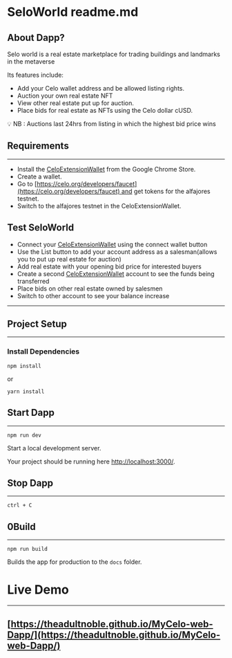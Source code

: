 # SeloWorld readme.md

## About Dapp?

Selo world is a real estate marketplace for trading buildings and landmarks in the metaverse 

Its features include:

- Add your Celo wallet address and be allowed listing rights.
- Auction your own real estate NFT
- View other real estate put up for auction.
- Place bids for real estate as NFTs using the Celo dollar cUSD.

<aside>
💡 NB : Auctions last 24hrs from listing in which the highest bid price wins

</aside>

## Requirements

---

- Install the [CeloExtensionWallet](https://chrome.google.com/webstore/detail/celoextensionwallet/kkilomkmpmkbdnfelcpgckmpcaemjcdh?hl=en) from the Google Chrome Store.
- Create a wallet.
- Go to [https://celo.org/developers/faucet](https://celo.org/developers/faucet) and get tokens for the alfajores testnet.
- Switch to the alfajores testnet in the CeloExtensionWallet.

## Test SeloWorld

- Connect your [CeloExtensionWallet](https://chrome.google.com/webstore/detail/celoextensionwallet/kkilomkmpmkbdnfelcpgckmpcaemjcdh?hl=en) using the connect wallet button
- Use the List button to add your account address as a salesman(allows you to put up real estate for auction)
- Add real estate with your opening bid price for interested buyers
- Create a second [CeloExtensionWallet](https://chrome.google.com/webstore/detail/celoextensionwallet/kkilomkmpmkbdnfelcpgckmpcaemjcdh?hl=en) account to see the funds being transferred
- Place bids on other real estate owned by salesmen
- Switch to other account to see your balance increase

---

## **Project Setup**

---

### **Install Dependencies**

`npm install`

or

`yarn install`

## Start Dapp

---

`npm run dev`

Start a local development server.

Your project should be running here [http://localhost:3000/](http://localhost:3000/).

## Stop Dapp

---

`ctrl + C`

## 0Build

---

`npm run build`

Builds the app for production to the `docs` folder.

# Live Demo

---

## [https://theadultnoble.github.io/MyCelo-web-Dapp/](https://theadultnoble.github.io/MyCelo-web-Dapp/)
